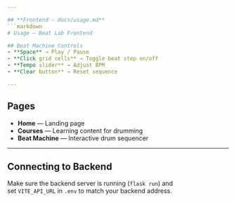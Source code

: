 ```yaml
---

## **Frontend – docs/usage.md**
```markdown
# Usage — Beat Lab Frontend

## Beat Machine Controls
- **Space** → Play / Pause
- **Click grid cells** → Toggle beat step on/off
- **Tempo slider** → Adjust BPM
- **Clear button** → Reset sequence

---
```


## Pages

- **Home** — Landing page
- **Courses** — Learning content for drumming
- **Beat Machine** — Interactive drum sequencer

---

## Connecting to Backend

Make sure the backend server is running (`flask run`) and  
set `VITE_API_URL` in `.env` to match your backend address.
